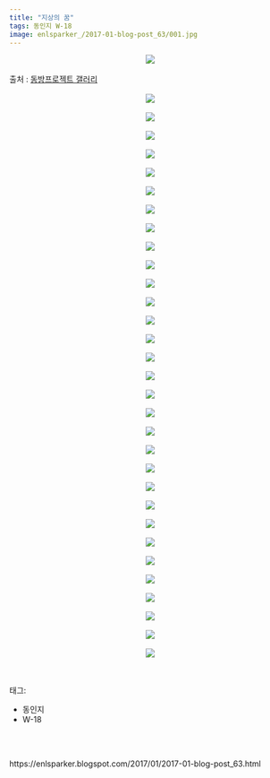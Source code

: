 ```yaml
---
title: "지상의 꿈"
tags: 동인지 W-18
image: enlsparker_/2017-01-blog-post_63/001.jpg
---
```

<div class="article">
<div class="post-body entry-content" id="post-body-1649696415231135017" itemprop="description articleBody">
<div class="separator" style="clear: both; text-align: center;">
<img src="{{ site.nasurl }}/enlsparker_/2017-01-blog-post_63/001.jpg"/></div>
<br/>
<a name="more"></a>출처 : <a href="http://gall.dcinside.com/board/view/?id=touhou&amp;no=4473306">동방프로젝트 갤러리</a><br/>
<br/>
<div class="separator" style="clear: both; text-align: center;">
<img src="{{ site.nasurl }}/enlsparker_/2017-01-blog-post_63/002.jpg"/></div>
<br/>
<div class="separator" style="clear: both; text-align: center;">
<img src="{{ site.nasurl }}/enlsparker_/2017-01-blog-post_63/003.jpg"/></div>
<br/>
<div class="separator" style="clear: both; text-align: center;">
<img src="{{ site.nasurl }}/enlsparker_/2017-01-blog-post_63/004.png"/></div>
<br/>
<div class="separator" style="clear: both; text-align: center;">
<img src="{{ site.nasurl }}/enlsparker_/2017-01-blog-post_63/005.jpg"/></div>
<br/>
<div class="separator" style="clear: both; text-align: center;">
<img src="{{ site.nasurl }}/enlsparker_/2017-01-blog-post_63/006.jpg"/></div>
<br/>
<div class="separator" style="clear: both; text-align: center;">
<img src="{{ site.nasurl }}/enlsparker_/2017-01-blog-post_63/007.jpg"/></div>
<br/>
<div class="separator" style="clear: both; text-align: center;">
<img src="{{ site.nasurl }}/enlsparker_/2017-01-blog-post_63/008.jpg"/></div>
<br/>
<div class="separator" style="clear: both; text-align: center;">
<img src="{{ site.nasurl }}/enlsparker_/2017-01-blog-post_63/009.jpg"/></div>
<br/>
<div class="separator" style="clear: both; text-align: center;">
<img src="{{ site.nasurl }}/enlsparker_/2017-01-blog-post_63/010.jpg"/></div>
<br/>
<div class="separator" style="clear: both; text-align: center;">
<img src="{{ site.nasurl }}/enlsparker_/2017-01-blog-post_63/011.jpg"/></div>
<br/>
<div class="separator" style="clear: both; text-align: center;">
<img src="{{ site.nasurl }}/enlsparker_/2017-01-blog-post_63/012.jpg"/></div>
<br/>
<div class="separator" style="clear: both; text-align: center;">
<img src="{{ site.nasurl }}/enlsparker_/2017-01-blog-post_63/013.jpg"/></div>
<br/>
<div class="separator" style="clear: both; text-align: center;">
<img src="{{ site.nasurl }}/enlsparker_/2017-01-blog-post_63/014.jpg"/></div>
<br/>
<div class="separator" style="clear: both; text-align: center;">
<img src="{{ site.nasurl }}/enlsparker_/2017-01-blog-post_63/015.jpg"/></div>
<br/>
<div class="separator" style="clear: both; text-align: center;">
<img src="{{ site.nasurl }}/enlsparker_/2017-01-blog-post_63/016.jpg"/></div>
<br/>
<div class="separator" style="clear: both; text-align: center;">
<img src="{{ site.nasurl }}/enlsparker_/2017-01-blog-post_63/017.jpg"/></div>
<br/>
<div class="separator" style="clear: both; text-align: center;">
<img src="{{ site.nasurl }}/enlsparker_/2017-01-blog-post_63/018.jpg"/></div>
<br/>
<div class="separator" style="clear: both; text-align: center;">
<img src="{{ site.nasurl }}/enlsparker_/2017-01-blog-post_63/019.jpg"/></div>
<br/>
<div class="separator" style="clear: both; text-align: center;">
<img src="{{ site.nasurl }}/enlsparker_/2017-01-blog-post_63/020.jpg"/></div>
<br/>
<div class="separator" style="clear: both; text-align: center;">
<img src="{{ site.nasurl }}/enlsparker_/2017-01-blog-post_63/021.jpg"/></div>
<br/>
<div class="separator" style="clear: both; text-align: center;">
<img src="{{ site.nasurl }}/enlsparker_/2017-01-blog-post_63/022.jpg"/></div>
<br/>
<div class="separator" style="clear: both; text-align: center;">
<img src="{{ site.nasurl }}/enlsparker_/2017-01-blog-post_63/023.jpg"/></div>
<br/>
<div class="separator" style="clear: both; text-align: center;">
<img src="{{ site.nasurl }}/enlsparker_/2017-01-blog-post_63/024.jpg"/></div>
<br/>
<div class="separator" style="clear: both; text-align: center;">
<img src="{{ site.nasurl }}/enlsparker_/2017-01-blog-post_63/025.jpg"/></div>
<br/>
<div class="separator" style="clear: both; text-align: center;">
<img src="{{ site.nasurl }}/enlsparker_/2017-01-blog-post_63/026.jpg"/></div>
<br/>
<div class="separator" style="clear: both; text-align: center;">
<img src="{{ site.nasurl }}/enlsparker_/2017-01-blog-post_63/027.jpg"/></div>
<br/>
<div class="separator" style="clear: both; text-align: center;">
<img src="{{ site.nasurl }}/enlsparker_/2017-01-blog-post_63/028.jpg"/></div>
<br/>
<div class="separator" style="clear: both; text-align: center;">
<img src="{{ site.nasurl }}/enlsparker_/2017-01-blog-post_63/029.jpg"/></div>
<br/>
<div class="separator" style="clear: both; text-align: center;">
<img src="{{ site.nasurl }}/enlsparker_/2017-01-blog-post_63/030.jpg"/></div>
<br/>
<div class="separator" style="clear: both; text-align: center;">
<img src="{{ site.nasurl }}/enlsparker_/2017-01-blog-post_63/031.jpg"/></div>
<br/>
<div class="separator" style="clear: both; text-align: center;">
<img src="{{ site.nasurl }}/enlsparker_/2017-01-blog-post_63/032.jpg"/></div>
<br/>
<div style="clear: both;"></div>
</div></div><br/>
<div class="tagTrail">
<p>태그: </p>
<ul>
<li>동인지</li>
<li>W-18</li>
</ul>
</div><br/>

<br/>
<p id="refer">https://enlsparker.blogspot.com/2017/01/2017-01-blog-post_63.html</p>
<br/>
